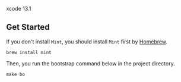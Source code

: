 xcode 13.1

## Get Started

If you don't install `Mint`, you should install `Mint` first by [Homebrew](https://brew.sh/index_ja).

```
brew install mint
```

Then, you run the bootstrap command below in the project directory.

```
make bo
